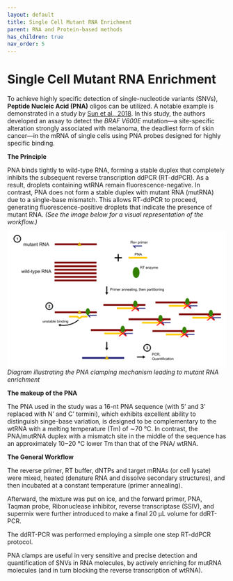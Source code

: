 ```yaml
---
layout: default
title: Single Cell Mutant RNA Enrichment
parent: RNA and Protein-based methods
has_children: true
nav_order: 5
---
```


# Single Cell Mutant RNA Enrichment


To achieve highly specific detection of single-nucleotide variants (SNVs), **Peptide Nucleic Acid (PNA)** oligos can be utilized. A notable example is demonstrated in a study by [Sun et al., 2018](<https://pubs.acs.org/doi/10.1021/acssensors.8b00524>). In this study, the authors developed an assay to detect the *BRAF V600E* mutation—a site-specific alteration strongly associated with melanoma, the deadliest form of skin cancer—in the mRNA of single cells using PNA probes designed for highly specific binding.

**The Principle**

PNA binds tightly to wild-type RNA, forming a stable duplex that completely inhibits the subsequent reverse transcription ddPCR (RT-ddPCR). As a result, droplets containing wtRNA remain fluorescence-negative. In contrast, PNA does not form a stable duplex with mutant RNA (mutRNA) due to a single-base mismatch. This allows RT-ddPCR to proceed, generating fluorescence-positive droplets that indicate the presence of mutant RNA. *(See the image below for a visual representation of the workflow.)*

![mutRNA.png](Single%20Cell%20Mutant%20RNA%20enrichment/mutRNA.png)
*Diagram illustrating the PNA clamping mechanism leading to mutant RNA enrichment*

**The makeup of the PNA**

The PNA used in the study was a 16-nt PNA sequence (with 5’ and 3’ replaced with N’ and C’ termini), which exhibits excellent ability to distinguish singe-base variation, is designed to be complementary to the wtRNA with a melting temperature (Tm) of ∼70 °C. In contrast, the PNA/mutRNA duplex with a mismatch site in the middle of the sequence has an approximately 10−20 °C lower Tm than that of the PNA/ wtRNA.

**The General Workflow**

The reverse primer, RT buffer,  dNTPs and target mRNAs (or cell lysate) were mixed, heated (denature RNA and dissolve secondary structures), and then incubated at a constant temperature (primer annealing).

Afterward, the mixture was put on ice, and the forward primer, PNA, Taqman probe, Ribonuclease inhibitor, reverse transcriptase (SSIV), and supermix were further introduced to make a final 20 μL volume for ddRT-PCR.

The ddRT-PCR was performed employing a simple one step RT-ddPCR protocol.

PNA clamps are useful in very sensitive and precise detection and quantification of SNVs in RNA molecules, by actively enriching for mutRNA molecules (and in turn blocking the reverse transcription of wtRNA).
